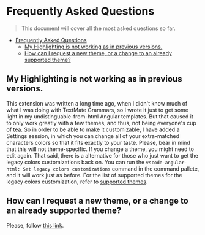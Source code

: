# Frequently Asked Questions

> This document will cover all the most asked questions so far.

- [Frequently Asked Questions](#frequently-asked-questions)
  - [My Highlighting is not working as in previous versions.](#my-highlighting-is-not-working-as-in-previous-versions)
  - [How can I request a new theme, or a change to an already supported theme?](#how-can-i-request-a-new-theme-or-a-change-to-an-already-supported-theme)

## My Highlighting is not working as in previous versions.

This extension was written a long time ago, when I didn't know much of what I was doing with TextMate Grammars, so I wrote it just to get some light in my undistinguable-from-html Angular templates. But that caused it to only work greatly with a few themes, and thus, not being everyone's cup of tea. So in order to be able to make it customizable, I have added a Settings session, in which you can change all of your extra-matched characters colors so that it fits exactly to your taste. Please, bear in mind that this will not theme-specific. If you change a theme, you might need to edit again. That said, there is a alternative for those who just want to get the legacy colors customizations back on. You can run the `vscode-angular-html: Set legacy colors customizations` command in the command pallete, and it will work just as before. For the list of supported themes for the legacy colors customization, refer to [supported themes](SUPPORTED-THEMES.md).

## How can I request a new theme, or a change to an already supported theme?

Please, follow [this link](https://github.com/ghaschel/vscode-angular-html/issues/new?assignees=ghaschel&labels=theme+support&template=theme_support.md&title=Support+extra-matched+characters+colors+for+XYZ+theme).
